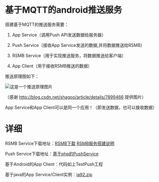 基于MQTT的android推送服务
===
搭建基于MQTT的推送服务需要：

1. App Service（调用Push API发送数据给服务器）

2. Push Service（接收App Service发送的数据,并将数据推送给RSMB）

3. RSMB Service（用于实现推送服务，将数据推送给客户端）

4. App Client（用于接收RSMB推送的数据）

推送原理图如下：

![这是一个推送原理图片](http://img.my.csdn.net/uploads/201208/23/1345699153_6792.png)

（感谢 http://blog.csdn.net/shagoo/article/details/7899466 提供图片）

App Service和App Client可以是同一个应用！（即发送数据，也可以接收数据）

详细
===
RSMB Service下载地址：[RSMB下载](https://www.ibm.com/developerworks/community/groups/service/html/communityview?communityUuid=d5bedadd-e46f-4c97-af89-22d65ffee070)
 [RSMB服务搭建说明](http://blog.sina.com.cn/s/blog_6c762bb30101bkfp.html)

Push Service下载地址：[基于php的PushService](https://github.com/bluerhinos/phpMQTT)

基于Android的App Client：代码如上TestPush工程

基于java的App Service/Client实例：[ia92.zip](http://www-01.ibm.com/support/docview.wss?uid=swg24006006)
